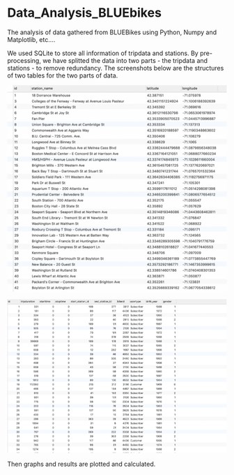 # Data_Analysis_BLUEbikes
The analysis of data gathered from BLUEBikes using Python, Numpy and Matplotlib, etc....

We used SQLite to store all information of tripdata and stations. By pre-processing, we have splitted the data into two parts - the tripdata and stations - to remove redundancy. The screenshots below are the structures of two tables for the two parts of data.

![Data structure of stations](pics/p1.png)

![Data structure of trips](pics/p2.png)

Then graphs and results are plotted and calculated.